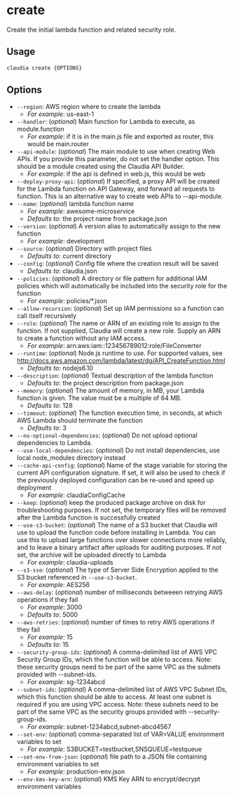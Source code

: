 # create

Create the initial lambda function and related security role.

## Usage

```bash
claudia create {OPTIONS}
```

## Options

*  `--region`:  AWS region where to create the lambda
    * _For example_: us-east-1
*  `--handler`:  (_optional_) Main function for Lambda to execute, as module.function
    * _For example_: if it is in the main.js file and exported as router, this would be main.router
*  `--api-module`:  (_optional_) The main module to use when creating Web APIs. 
    If you provide this parameter, do not set the handler option.
    This should be a module created using the Claudia API Builder.
    * _For example_: if the api is defined in web.js, this would be web
*  `--deploy-proxy-api`:  (_optional_) If specified, a proxy API will be created for the Lambda 
    function on API Gateway, and forward all requests to function.
    This is an alternative way to create web APIs to --api-module.
*  `--name`:  (_optional_) lambda function name
    * _For example_: awesome-microservice
    * _Defaults to_: the project name from package.json
*  `--version`:  (_optional_) A version alias to automatically assign to the new function
    * _For example_: development
*  `--source`:  (_optional_) Directory with project files
    * _Defaults to_: current directory
*  `--config`:  (_optional_) Config file where the creation result will be saved
    * _Defaults to_: claudia.json
*  `--policies`:  (_optional_) A directory or file pattern for additional IAM policies
    which will automatically be included into the security role for the function
    * _For example_: policies/*.json
*  `--allow-recursion`:  (_optional_) Set up IAM permissions so a function can call itself recursively
*  `--role`:  (_optional_) The name or ARN of an existing role to assign to the function. 
    If not supplied, Claudia will create a new role. Supply an ARN to create a function without any IAM access.
    * _For example_: arn:aws:iam::123456789012:role/FileConverter
*  `--runtime`:  (_optional_) Node.js runtime to use. For supported values, see
    http://docs.aws.amazon.com/lambda/latest/dg/API_CreateFunction.html
    * _Defaults to_: nodejs6.10
*  `--description`:  (_optional_) Textual description of the lambda function
    * _Defaults to_: the project description from package.json
*  `--memory`:  (_optional_) The amount of memory, in MB, your Lambda function is given.
    The value must be a multiple of 64 MB.
    * _Defaults to_: 128
*  `--timeout`:  (_optional_) The function execution time, in seconds, at which AWS Lambda should terminate the function
    * _Defaults to_: 3
*  `--no-optional-dependencies`:  (_optional_) Do not upload optional dependencies to Lambda.
*  `--use-local-dependencies`:  (_optional_) Do not install dependencies, use local node_modules directory instead
*  `--cache-api-config`:  (_optional_) Name of the stage variable for storing the current API configuration signature.
    If set, it will also be used to check if the previously deployed configuration can be re-used and speed up deployment
    * _For example_: claudiaConfigCache
*  `--keep`:  (_optional_) keep the produced package archive on disk for troubleshooting purposes.
    If not set, the temporary files will be removed after the Lambda function is successfully created
*  `--use-s3-bucket`:  (_optional_) The name of a S3 bucket that Claudia will use to upload the function code before installing in Lambda.
    You can use this to upload large functions over slower connections more reliably, and to leave a binary artifact
    after uploads for auditing purposes. If not set, the archive will be uploaded directly to Lambda
    * _For example_: claudia-uploads
*  `--s3-sse`:  (_optional_) The type of Server Side Encryption applied to the S3 bucket referenced in `--use-s3-bucket`.
    * _For example_: AES256
*  `--aws-delay`:  (_optional_) number of milliseconds betweeen retrying AWS operations if they fail
    * _For example_: 3000
    * _Defaults to_: 5000
*  `--aws-retries`:  (_optional_) number of times to retry AWS operations if they fail
    * _For example_: 15
    * _Defaults to_: 15
*  `--security-group-ids`:  (_optional_) A comma-delimited list of AWS VPC Security Group IDs, which the function will be able to access.
    Note: these security groups need to be part of the same VPC as the subnets provided with --subnet-ids.
    * _For example_: sg-1234abcd
*  `--subnet-ids`:  (_optional_) A comma-delimited list of AWS VPC Subnet IDs, which this function should be able to access.
    At least one subnet is required if you are using VPC access.
    Note: these subnets need to be part of the same VPC as the security groups provided with --security-group-ids.
    * _For example_: subnet-1234abcd,subnet-abcd4567
*  `--set-env`:  (_optional_) comma-separated list of VAR=VALUE environment variables to set
    * _For example_: S3BUCKET=testbucket,SNSQUEUE=testqueue
*  `--set-env-from-json`:  (_optional_) file path to a JSON file containing environment variables to set
    * _For example_: production-env.json
*  `--env-kms-key-arn`:  (_optional_) KMS Key ARN to encrypt/decrypt environment variables
